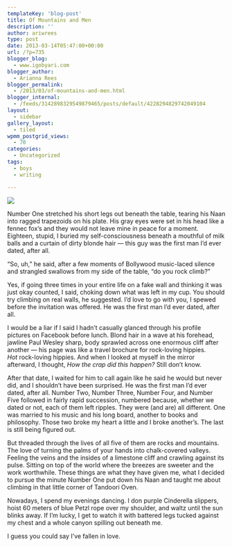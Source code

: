 ```yaml
---
templateKey: 'blog-post'
title: Of Mountains and Men
description: ''
author: ariwrees
type: post
date: 2013-03-14T05:47:00+00:00
url: /?p=735
blogger_blog:
  - www.igobyari.com
blogger_author:
  - Arianna Rees
blogger_permalink:
  - /2013/03/of-mountains-and-men.html
blogger_internal:
  - /feeds/3142898329549879465/posts/default/4228294829742049104
layout:
  - sidebar
gallery_layout:
  - tiled
wpmm_postgrid_views:
  - 70
categories:
  - Uncategorized
tags:
  - boys
  - writing

---
```

[![](https://www.igobyari.com/wp-content/uploads/2013/03/yosemitewall.jpg)](https://www.igobyari.com/wp-content/uploads/2013/03/yosemitewall-1.jpg)

Number One stretched his short legs out beneath the table, tearing his Naan into ragged trapezoids on his plate. His gray eyes were set in his head like a fennec fox’s and they would not leave mine in peace for a moment. Eighteen, stupid, I buried my self-consciousness beneath a mouthful of milk balls and a curtain of dirty blonde hair — this guy was the first man I’d ever dated, after all.

“So, uh,” he said, after a few moments of Bollywood music-laced silence and strangled swallows from my side of the table, “do you rock climb?”

Yes, if going three times in your entire life on a fake wall and thinking it was just okay counted, I said, choking down what was left in my cup. You should try climbing on real walls, he suggested. I’d love to go with you, I spewed before the invitation was offered. He was the first man I’d ever dated, after all.

I would be a liar if I said I hadn’t casually glanced through his profile pictures on Facebook before lunch. Blond hair in a wave at his forehead, jawline Paul Wesley sharp, body sprawled across one enormous cliff after another — his page was like a travel brochure for rock-loving hippies. _Hot_ rock-loving hippies. And when I looked at myself in the mirror afterward, I thought, _How the crap did this happen?_ Still don’t know.

After that date, I waited for him to call again like he said he would but never did, and I shouldn’t have been surprised. He was the first man I’d ever dated, after all. Number Two, Number Three, Number Four, and Number Five followed in fairly rapid succession, numbered because, whether we dated or not, each of them left ripples. They were (and are) all different. One was married to his music and his long board, another to books and philosophy. Those two broke my heart a little and I broke another’s. The last is still being figured out.

But threaded through the lives of all five of them are rocks and mountains. The love of turning the palms of your hands into chalk-covered valleys. Feeling the veins and the insides of a limestone cliff and crawling against its pulse. Sitting on top of the world where the breezes are sweeter and the work worthwhile. These things are what they have given me, what I decided to pursue the minute Number One put down his Naan and taught me about climbing in that little corner of Tandoori Oven.

Nowadays, I spend my evenings dancing. I don purple Cinderella slippers, hoist 60 meters of blue Petzl rope over my shoulder, and waltz until the sun blinks away. If I’m lucky, I get to watch it with battered legs tucked against my chest and a whole canyon spilling out beneath me.

I guess you could say I’ve fallen in love.